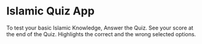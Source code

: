 ﻿# Islamic Quiz App
 To test your basic Islamic Knowledge, Answer the Quiz.
 See your score at the end of the Quiz.
 Highlights the correct and the wrong selected options.
